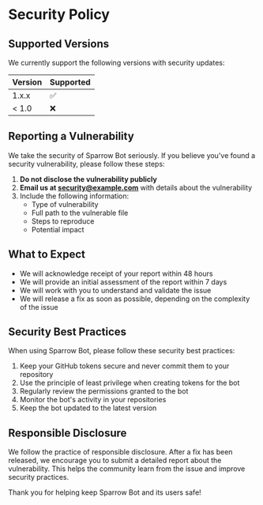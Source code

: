 # Security Policy

## Supported Versions

We currently support the following versions with security updates:

| Version | Supported          |
| ------- | ------------------ |
| 1.x.x   | :white_check_mark: |
| < 1.0   | :x:                |

## Reporting a Vulnerability

We take the security of Sparrow Bot seriously. If you believe you've found a security vulnerability, please follow these steps:

1. **Do not disclose the vulnerability publicly**
2. **Email us at security@example.com** with details about the vulnerability
3. Include the following information:
   - Type of vulnerability
   - Full path to the vulnerable file
   - Steps to reproduce
   - Potential impact

## What to Expect

- We will acknowledge receipt of your report within 48 hours
- We will provide an initial assessment of the report within 7 days
- We will work with you to understand and validate the issue
- We will release a fix as soon as possible, depending on the complexity of the issue

## Security Best Practices

When using Sparrow Bot, please follow these security best practices:

1. Keep your GitHub tokens secure and never commit them to your repository
2. Use the principle of least privilege when creating tokens for the bot
3. Regularly review the permissions granted to the bot
4. Monitor the bot's activity in your repositories
5. Keep the bot updated to the latest version

## Responsible Disclosure

We follow the practice of responsible disclosure. After a fix has been released, we encourage you to submit a detailed report about the vulnerability. This helps the community learn from the issue and improve security practices.

Thank you for helping keep Sparrow Bot and its users safe!
